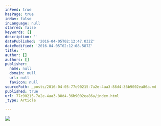 ```yaml
---
inFeed: true
hasPage: true
inNav: false
inLanguage: null
starred: false
keywords: []
description: ''
datePublished: '2016-04-05T02:12:47.032Z'
dateModified: '2016-04-05T02:12:08.587Z'
title: ''
author: []
authors: []
publisher:
  name: null
  domain: null
  url: null
  favicon: null
sourcePath: _posts/2016-04-05-77c90215-7a2e-4aa3-88d4-36b9002ea86a.md
published: true
url: 77c90215-7a2e-4aa3-88d4-36b9002ea86a/index.html
_type: Article

---
```

![](https://the-grid-user-content.s3-us-west-2.amazonaws.com/10d73c96-c12c-4e58-8296-3399621d8e45.jpg)